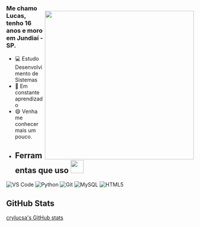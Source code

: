 <img style="margin-top: 40px;" align="right" width="400px" src="https://64.media.tumblr.com/4a2a59f65557f4fb8384e8cc7a16db38/tumblr_inline_opnbfh2xO71s7omn3_500.gif">

### Me chamo Lucas, tenho 16 anos e moro em Jundiaí - SP.
- 💻 Estudo Desenvolvimento de Sistemas
- 🎯 Em constante aprendizado
- 😄 Venha me conhecer mais um pouco.
- ## Ferramentas que uso <img src="https://media0.giphy.com/media/v1.Y2lkPTc5MGI3NjExYzBwaWplNmhlcjVlbWdsZ25weW40MWJkMG14NnhmZ3hxZDhocWx4NyZlcD12MV9pbnRlcm5hbF9naWZfYnlfaWQmY3Q9cw/xdReWJYLmn715jzl8Q/giphy.gif" width="35px">

![VS Code](https://img.shields.io/badge/VS_Code-007ACC?style=for-the-badge&logo=visual-studio-code&logoColor=white)
![Python](https://img.shields.io/badge/Python-3776AB?style=for-the-badge&logo=python&logoColor=white)
![Git](https://img.shields.io/badge/Git-F05032?style=for-the-badge&logo=git&logoColor=white)
![MySQL](https://img.shields.io/badge/MySQL-4479A1?style=for-the-badge&logo=mysql&logoColor=white)
![HTML5](https://img.shields.io/badge/HTML5-E34F26?style=for-the-badge&logo=html5&logoColor=white)

## GitHub Stats
[crylucsa's GitHub stats](https://github-readme-stats.vercel.app/api?username=crylucsa&show_icons=true&theme=dark&count_private=true)

